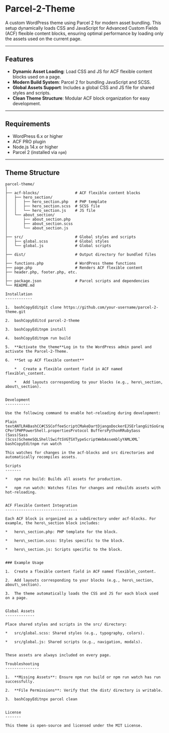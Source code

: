 # Parcel-2-Theme

A custom WordPress theme using Parcel 2 for modern asset bundling. This setup dynamically loads CSS and JavaScript for Advanced Custom Fields (ACF) flexible content blocks, ensuring optimal performance by loading only the assets used on the current page.

---

## Features

- **Dynamic Asset Loading**: Load CSS and JS for ACF flexible content blocks used on a page.
- **Modern Build System**: Parcel 2 for bundling JavaScript and SCSS.
- **Global Assets Support**: Includes a global CSS and JS file for shared styles and scripts.
- **Clean Theme Structure**: Modular ACF block organization for easy development.

---

## Requirements

- WordPress 6.x or higher
- ACF PRO plugin
- Node.js 14.x or higher
- Parcel 2 (installed via `npm`)

---

## Theme Structure

```plaintext
parcel-theme/
│
├── acf-blocks/                # ACF flexible content blocks
│   ├── hero_section/
│   │   ├── hero_section.php   # PHP template
│   │   ├── hero_section.scss  # SCSS file
│   │   └── hero_section.js    # JS file
│   └── about_section/
│       ├── about_section.php
│       ├── about_section.scss
│       └── about_section.js
│
├── src/                       # Global styles and scripts
│   ├── global.scss            # Global styles
│   └── global.js              # Global scripts
│
├── dist/                      # Output directory for bundled files
│
├── functions.php              # WordPress theme functions
├── page.php                   # Renders ACF flexible content
├── header.php, footer.php, etc.
│
├── package.json               # Parcel scripts and dependencies
└── README.md

Installation
------------

1.  bashCopyEditgit clone https://github.com/your-username/parcel-2-theme.git
    
2.  bashCopyEditcd parcel-2-theme
    
3.  bashCopyEditnpm install
    
4.  bashCopyEditnpm run build
    
5.  **Activate the theme**Log in to the WordPress admin panel and activate the Parcel-2-Theme.
    
6.  **Set up ACF flexible content**
    
    *   Create a flexible content field in ACF named flexible\_content.
        
    *   Add layouts corresponding to your blocks (e.g., hero\_section, about\_section).
        

Development
-----------

Use the following command to enable hot-reloading during development:

Plain textANTLR4BashCC#CSSCoffeeScriptCMakeDartDjangoDockerEJSErlangGitGoGraphQLGroovyHTMLJavaJavaScriptJSONJSXKotlinLaTeXLessLuaMakefileMarkdownMATLABMarkupObjective-CPerlPHPPowerShell.propertiesProtocol BuffersPythonRRubySass (Sass)Sass (Scss)SchemeSQLShellSwiftSVGTSXTypeScriptWebAssemblyYAMLXML`   bashCopyEditnpm run watch   `

This watches for changes in the acf-blocks and src directories and automatically recompiles assets.

Scripts
-------

*   npm run build: Builds all assets for production.
    
*   npm run watch: Watches files for changes and rebuilds assets with hot-reloading.
    

ACF Flexible Content Integration
--------------------------------

Each ACF block is organized as a subdirectory under acf-blocks. For example, the hero\_section block includes:

*   hero\_section.php: PHP template for the block.
    
*   hero\_section.scss: Styles specific to the block.
    
*   hero\_section.js: Scripts specific to the block.
    

### Example Usage

1.  Create a flexible content field in ACF named flexible\_content.
    
2.  Add layouts corresponding to your blocks (e.g., hero\_section, about\_section).
    
3.  The theme automatically loads the CSS and JS for each block used on a page.
    

Global Assets
-------------

Place shared styles and scripts in the src/ directory:

*   src/global.scss: Shared styles (e.g., typography, colors).
    
*   src/global.js: Shared scripts (e.g., navigation, modals).
    

These assets are always included on every page.

Troubleshooting
---------------

1.  **Missing Assets**: Ensure npm run build or npm run watch has run successfully.
    
2.  **File Permissions**: Verify that the dist/ directory is writable.
    
3.  bashCopyEditnpx parcel clean
    

License
-------

This theme is open-source and licensed under the MIT License.
